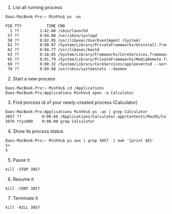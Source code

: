 1) List all running process

```html
Daos-MacBook-Pro:~ MinhVu$ ps -ax

PID TTY           TIME CMD
  1 ??         1:42.88 /sbin/launchd
 57 ??         0:04.00 /usr/sbin/syslogd
 58 ??         0:02.05 /usr/libexec/UserEventAgent (System)
 61 ??         0:00.97 /System/Library/PrivateFrameworks/Uninstall.framework/
 62 ??         0:04.77 /usr/libexec/kextd
 63 ??         0:18.65 /System/Library/Frameworks/CoreServices.framework/Vers
 65 ??         0:01.79 /System/Library/PrivateFrameworks/MediaRemote.framewor
 69 ??         0:00.32 /System/Library/CoreServices/appleeventsd --server
 70 ??         0:09.68 /usr/sbin/systemstats --daemon
```

2) Start a new process

```html
Daos-MacBook-Pro:~ MinhVu$ cd /Applications
Daos-MacBook-Pro:Applications MinhVu$ open -a Calculator
```

3) Find process id of your newly-created process (Calculator)

```html
Daos-MacBook-Pro:Applications MinhVu$ ps -ax | grep Calculator
3857 ??         0:00.66 /Applications/Calculator.app/Contents/MacOS/Calculator
3876 ttys000    0:00.00 grep Calculator
```

4) Show its process status
``` html
Daos-MacBook-Pro:~ MinhVu$ ps aux | grep 3857  | awk '{print $8}'
S+
S
```

5) Pause it
``` html
kill -STOP 3857
```

6) Resume it
``` html
kill -CONT 3857
```

7) Terminate it
``` html
kill -KILL 3857
```
